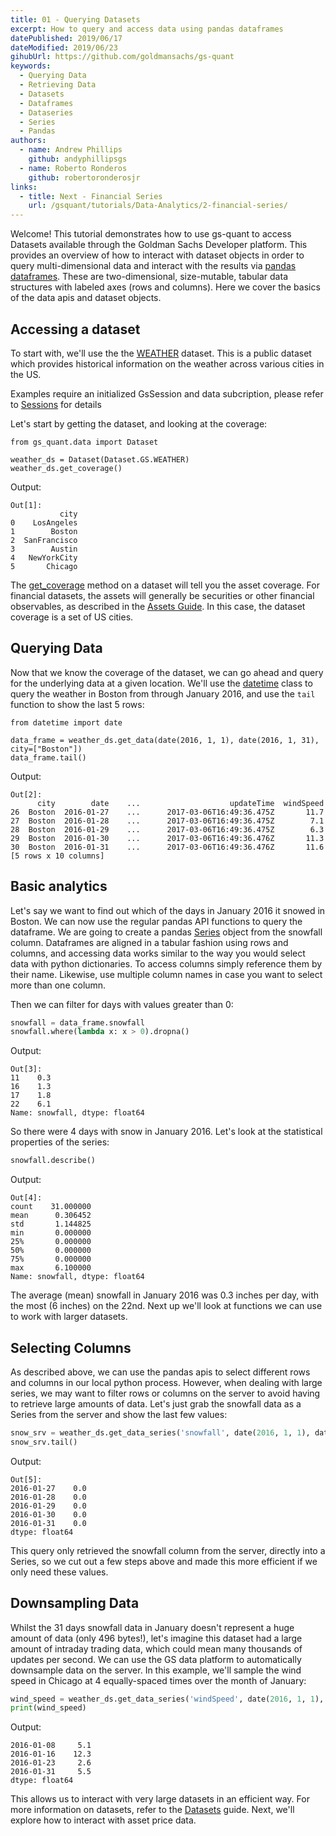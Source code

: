 ```yaml
---
title: 01 - Querying Datasets
excerpt: How to query and access data using pandas dataframes
datePublished: 2019/06/17
dateModified: 2019/06/23
gihubUrl: https://github.com/goldmansachs/gs-quant
keywords:
  - Querying Data
  - Retrieving Data
  - Datasets
  - Dataframes
  - Dataseries
  - Series
  - Pandas
authors:
  - name: Andrew Phillips
    github: andyphillipsgs
  - name: Roberto Ronderos
    github: robertoronderosjr
links:
  - title: Next - Financial Series
    url: /gsquant/tutorials/Data-Analytics/2-financial-series/
---
```



Welcome! This tutorial demonstrates how to use gs-quant to access Datasets available through the Goldman Sachs Developer 
platform. This provides an overview of how to interact with dataset objects in order to query multi-dimensional data
and interact with the results via [pandas dataframes](https://pandas.pydata.org/pandas-docs/stable/reference/frame.html).
These are two-dimensional, size-mutable, tabular data structures with labeled axes (rows and columns). Here we cover the 
basics of the data apis and dataset objects.

## Accessing a dataset

To start with, we'll use the the [WEATHER](https://marquee.gs.com/s/developer/datasets/WEATHER) dataset. This is a public
dataset which provides historical information on the weather across various cities in the US.   

<note>Examples require an initialized GsSession and data subcription, please refer to 
<a href="/docs/gsquant/guides/Authentication/2-gs-session">Sessions</a> for details</note>

Let's start by getting the dataset, and looking at the coverage:

```
from gs_quant.data import Dataset

weather_ds = Dataset(Dataset.GS.WEATHER)
weather_ds.get_coverage()
```
Output:
```
Out[1]: 
           city
0    LosAngeles
1        Boston
2  SanFrancisco
3        Austin
4   NewYorkCity
5       Chicago
```

The [get_coverage](/gsquant/api/classes/gs_quant.data.Dataset.html#gs_quant.data.Dataset.get_coverage) method on a 
dataset will tell you the asset coverage. For financial datasets, the assets will generally be securities or other 
financial observables, as described in the [Assets Guide](/gsquant/guides/Markets/assets/). In this case, the 
dataset coverage is a set of US cities. 

## Querying Data

Now that we know the coverage of the dataset, we can go ahead and query for the underlying data at a given location. 
We'll use the [datetime](https://docs.python.org/2/library/datetime.html) class to query the weather in Boston from 
through January 2016, and use the `tail` function to show the last 5 rows:

```
from datetime import date

data_frame = weather_ds.get_data(date(2016, 1, 1), date(2016, 1, 31), city=["Boston"])
data_frame.tail()
```
Output:
```
Out[2]: 
      city        date    ...                    updateTime  windSpeed
26  Boston  2016-01-27    ...      2017-03-06T16:49:36.475Z       11.7
27  Boston  2016-01-28    ...      2017-03-06T16:49:36.475Z        7.1
28  Boston  2016-01-29    ...      2017-03-06T16:49:36.475Z        6.3
29  Boston  2016-01-30    ...      2017-03-06T16:49:36.476Z       11.3
30  Boston  2016-01-31    ...      2017-03-06T16:49:36.476Z       11.6
[5 rows x 10 columns]
```

## Basic analytics

Let's say we want to find out which of the days in January 2016 it snowed in Boston. We can now use the regular 
pandas API functions to query the dataframe. We are going to create a pandas 
[Series](https://pandas.pydata.org/pandas-docs/stable/reference/api/pandas.Series.html) object from the snowfall 
column. Dataframes are aligned in a tabular fashion using rows and columns, and accessing data works similar to the way 
you would select data with python dictionaries. To access columns simply reference them by their name. Likewise, use 
multiple column names in case you want to select more than one column. 

Then we can filter for days with values greater than 0:

```python
snowfall = data_frame.snowfall
snowfall.where(lambda x: x > 0).dropna()
```
Output:
```
Out[3]: 
11    0.3
16    1.3
17    1.8
22    6.1
Name: snowfall, dtype: float64
```

So there were 4 days with snow in January 2016. Let's look at the statistical properties of the series:

```python
snowfall.describe()
```
Output:
```
Out[4]: 
count    31.000000
mean      0.306452
std       1.144825
min       0.000000
25%       0.000000
50%       0.000000
75%       0.000000
max       6.100000
Name: snowfall, dtype: float64
```

The average (mean) snowfall in January 2016 was 0.3 inches per day, with the most (6 inches) on the 22nd. Next up we'll 
look at functions we can use to work with larger datasets. 

## Selecting Columns

As described above, we can use the pandas apis to select different rows and columns in our local python process. 
However, when dealing with large series, we may want to filter rows or columns on the server to avoid having to retrieve 
large amounts of data. Let's just grab the snowfall data as a Series from the server and show the last few values: 

```python
snow_srv = weather_ds.get_data_series('snowfall', date(2016, 1, 1), date(2016, 1, 31), city=["Boston"])
snow_srv.tail()
```
Output: 
```
Out[5]: 
2016-01-27    0.0
2016-01-28    0.0
2016-01-29    0.0
2016-01-30    0.0
2016-01-31    0.0
dtype: float64
```

This query only retrieved the snowfall column from the server, directly into a Series, so we cut out a few steps above 
and made this more efficient if we only need these values. 

## Downsampling Data

Whilst the 31 days snowfall data in January doesn't represent a huge amount of data (only 496 bytes!), let's imagine 
this dataset had a large amount of intraday trading data, which could mean many thousands of updates per second. We can 
use the GS data platform to automatically downsample data on the server. In this example, we'll sample the wind speed
in Chicago at 4 equally-spaced times over the month of January:

```python
wind_speed = weather_ds.get_data_series('windSpeed', date(2016, 1, 1), date(2016, 1, 31), city=["Chicago"], intervals=4)
print(wind_speed)
```
Output: 
```
2016-01-08     5.1
2016-01-16    12.3
2016-01-23     2.6
2016-01-31     5.5
dtype: float64
```

This allows us to interact with very large datasets in an efficient way. For more information on datasets, refer to the 
[Datasets](/gsquant/guides/Data/datasets/) guide. Next, we'll explore how to interact with asset price data.